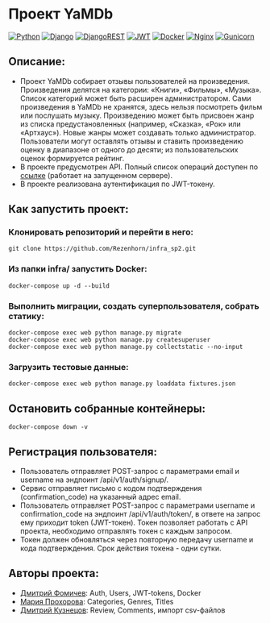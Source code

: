 # Проект YaMDb
[![Python](https://img.shields.io/badge/python-3670A0?style=for-the-badge&logo=python&logoColor=ffdd54)](https://www.python.org/downloads/release/python-379/) [![Django](https://img.shields.io/badge/django-%23092E20.svg?style=for-the-badge&logo=django&logoColor=white)](https://www.djangoproject.com/) [![DjangoREST](https://img.shields.io/badge/DJANGO-REST-ff1709?style=for-the-badge&logo=django&logoColor=white&color=ff1709&labelColor=gray)](https://www.django-rest-framework.org/) [![JWT](https://img.shields.io/badge/JWT-black?style=for-the-badge&logo=JSON%20web%20tokens)](https://django-rest-framework-simplejwt.readthedocs.io/en/latest/) [![Docker](https://img.shields.io/badge/docker-%230db7ed.svg?style=for-the-badge&logo=docker&logoColor=white)](https://www.docker.com/) [![Nginx](https://img.shields.io/badge/nginx-%23009639.svg?style=for-the-badge&logo=nginx&logoColor=white)](https://nginx.org/) [![Gunicorn](https://img.shields.io/badge/gunicorn-%298729.svg?style=for-the-badge&logo=gunicorn&logoColor=white)](https://gunicorn.org/)

## Описание:

- Проект YaMDb собирает отзывы пользователей на произведения. Произведения делятся на категории: «Книги», «Фильмы», «Музыка». Список категорий может быть расширен администратором. Сами произведения в YaMDb не хранятся, здесь нельзя посмотреть фильм или послушать музыку. Произведению может быть присвоен жанр из списка предустановленных (например, «Сказка», «Рок» или «Артхаус»). Новые жанры может создавать только администратор. Пользователи могут оставлять отзывы и ставить произведению оценку в диапазоне от одного до десяти; из пользовательских оценок формируется рейтинг.
- В проекте предусмотрен API. Полный список операций доступен по [ссылке](http://localhost/redoc/) (работает на запущенном сервере).
- В проекте реализована аутентификация по JWT-токену.

## Как запустить проект:

### Клонировать репозиторий и перейти в него:
```
git clone https://github.com/Rezenhorn/infra_sp2.git
```
### Из папки infra/ запустить Docker:
```
docker-compose up -d --build
```
### Выполнить миграции, создать суперпользователя, собрать статику:
```
docker-compose exec web python manage.py migrate
docker-compose exec web python manage.py createsuperuser
docker-compose exec web python manage.py collectstatic --no-input
```
### Загрузить тестовые данные:

```
docker-compose exec web python manage.py loaddata fixtures.json
```
## Остановить собранные контейнеры:
```
docker-compose down -v
```
## Регистрация пользователя:

- Пользователь отправляет POST-запрос с параметрами email и username на эндпоинт /api/v1/auth/signup/.
- Сервис отправляет письмо с кодом подтверждения (confirmation_code) на указанный адрес email.
- Пользователь отправляет POST-запрос с параметрами username и confirmation_code на эндпоинт /api/v1/auth/token/, в ответе на запрос ему приходит token (JWT-токен). Токен позволяет работать с API проекта, необходимо отправлять токен с каждым запросом.
- Токен должен обновляться через повторную передачу username и кода подтверждения. Срок действия токена - одни сутки.

## Авторы проекта:

- [Дмитрий Фомичев](https://github.com/Rezenhorn): Auth, Users, JWT-tokens, Docker
- [Мария Прохорова](https://github.com/aifrel): Categories, Genres, Titles
- [Дмитрий Кузнецов](https://github.com/QuznetsovDi): Review, Comments, импорт csv-файлов
